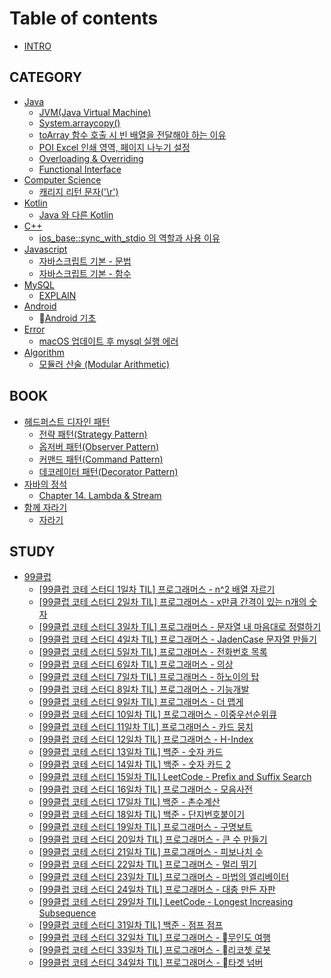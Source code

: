 # Table of contents

* [INTRO](README.md)

## CATEGORY

* [Java](<README (1).md>)
  * [JVM(Java Virtual Machine)](category/java/jvm-java-virtual-machine.md)
  * [System.arraycopy()](category/java/system.arraycopy.md)
  * [toArray 함수 호출 시 빈 배열을 전달해야 하는 이유](category/java/toarray.md)
  * [POI Excel 인쇄 영역, 페이지 나누기 설정](category/java/poi-excel.md)
  * [Overloading & Overriding](category/java/overloading-and-overriding.md)
  * [Functional Interface](category/java/functional-interface.md)
* [Computer Science](category/computer-science/README.md)
  * [캐리지 리턴 문자('\r')](category/computer-science/r.md)
* [Kotlin](category/kotlin/README.md)
  * [Java 와 다른 Kotlin](category/kotlin/java-kotlin.md)
* [C++](category/c++/README.md)
  * [ios\_base::sync\_with\_stdio 의 역할과 사용 이유](category/c++/ios\_base-sync\_with\_stdio.md)
* [Javascript](category/javascript/README.md)
  * [자바스크립트 기본 - 문법](category/javascript/undefined.md)
  * [자바스크립트 기본 - 함수](category/javascript/undefined-1.md)
* [MySQL](category/mysql/README.md)
  * [EXPLAIN](category/mysql/explain.md)
* [Android](category/android/README.md)
  * [Android 기초](category/android/android.md)
* [Error](category/error/README.md)
  * [macOS 업데이트 후 mysql 실행 에러](category/error/macos-mysql.md)
* [Algorithm](category/algorithm/README.md)
  * [모듈러 산술 (Modular Arithmetic)](category/algorithm/modular-arithmetic.md)

## BOOK

* [헤드퍼스트 디자인 패턴](book/undefined/README.md)
  * [전략 패턴(Strategy Pattern)](book/undefined/strategy-pattern.md)
  * [옵저버 패턴(Observer Pattern)](book/undefined/observer-pattern.md)
  * [커맨드 패턴(Command Pattern)](book/undefined/command-pattern.md)
  * [데코레이터 패턴(Decorator Pattern)](book/undefined/decorator-pattern.md)
* [자바의 정석](book/undefined-1/README.md)
  * [Chapter 14. Lambda & Stream](book/undefined-1/chapter-14.-lambda-and-stream.md)
* [함께 자라기](book/undefined-2/README.md)
  * [자라기](book/undefined-2/undefined.md)

## STUDY

* [99클럽](study/99/README.md)
  * [\[99클럽 코테 스터디 1일차 TIL\] 프로그래머스 - n^2 배열 자르기](study/99/99-1-til-n-2.md)
  * [\[99클럽 코테 스터디 2일차 TIL\] 프로그래머스 - x만큼 간격이 있는 n개의 숫자](study/99/99-2-til-x-n.md)
  * [\[99클럽 코테 스터디 3일차 TIL\] 프로그래머스 - 문자열 내 마음대로 정렬하기](study/99/99-3-til.md)
  * [\[99클럽 코테 스터디 4일차 TIL\] 프로그래머스 - JadenCase 문자열 만들기](study/99/99-4-til-jadencase.md)
  * [\[99클럽 코테 스터디 5일차 TIL\]  프로그래머스 - 전화번호 목록](study/99/99-5-til.md)
  * [\[99클럽 코테 스터디 6일차 TIL\]  프로그래머스 - 의상](study/99/99-6-til.md)
  * [\[99클럽 코테 스터디 7일차 TIL\]  프로그래머스 - 하노이의 탑](study/99/99-7-til.md)
  * [\[99클럽 코테 스터디 8일차 TIL\]  프로그래머스 - 기능개발](study/99/99-8-til.md)
  * [\[99클럽 코테 스터디 9일차 TIL\]  프로그래머스 - 더 맵게](study/99/99-9-til.md)
  * [\[99클럽 코테 스터디 10일차 TIL\]  프로그래머스 - 이중우선순위큐](study/99/99-10-til.md)
  * [\[99클럽 코테 스터디 11일차 TIL\]  프로그래머스 - 카드 뭉치](study/99/99-11-til.md)
  * [\[99클럽 코테 스터디 12일차 TIL\]  프로그래머스 - H-Index](study/99/99-12-til-h-index.md)
  * [\[99클럽 코테 스터디 13일차 TIL\]  백준 - 숫자 카드](study/99/99-13-til.md)
  * [\[99클럽 코테 스터디 14일차 TIL\]  백준 - 숫자 카드 2](study/99/99-14-til-2.md)
  * [\[99클럽 코테 스터디 15일차 TIL\]  LeetCode - Prefix and Suffix Search](study/99/99-15-til-leetcode-prefix-and-suffix-search.md)
  * [\[99클럽 코테 스터디 16일차 TIL\]  프로그래머스 - 모음사전](study/99/99-16-til.md)
  * [\[99클럽 코테 스터디 17일차 TIL\]  백준 - 촌수계산](study/99/99-17-til.md)
  * [\[99클럽 코테 스터디 18일차 TIL\]  백준 - 단지번호붙이기](study/99/99-18-til.md)
  * [\[99클럽 코테 스터디 19일차 TIL\]  프로그래머스 - 구명보트](study/99/99-19-til.md)
  * [\[99클럽 코테 스터디 20일차 TIL\]  프로그래머스 - 큰 수 만들기](study/99/99-20-til.md)
  * [\[99클럽 코테 스터디 21일차 TIL\]  프로그래머스 - 피보나치 수](study/99/99-21-til.md)
  * [\[99클럽 코테 스터디 22일차 TIL\]  프로그래머스 - 멀리 뛰기](study/99/99-22-til.md)
  * [\[99클럽 코테 스터디 23일차 TIL\]  프로그래머스 - 마법의 엘리베이터](study/99/99-23-til.md)
  * [\[99클럽 코테 스터디 24일차 TIL\]  프로그래머스 - 대충 만든 자판](study/99/99-24-til.md)
  * [\[99클럽 코테 스터디 29일차 TIL\]  LeetCode - Longest Increasing Subsequence](study/99/99-29-til-leetcode-longest-increasing-subsequence.md)
  * [\[99클럽 코테 스터디 31일차 TIL\]  백준 - 점프 점프](study/99/99-31-til.md)
  * [\[99클럽 코테 스터디 32일차 TIL\]  프로그래머스 - 무인도 여행](study/99/99-32-til.md)
  * [\[99클럽 코테 스터디 33일차 TIL\]  프로그래머스 - 리코쳇 로봇](study/99/99-33-til.md)
  * [\[99클럽 코테 스터디 34일차 TIL\]  프로그래머스 - 타겟 넘버](study/99/99-34-til.md)
